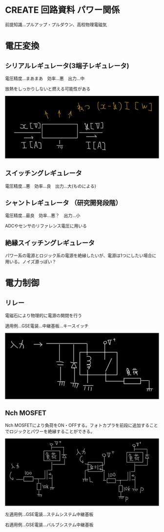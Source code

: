 # CREATE 回路資料 パワー関係
前提知識...プルアップ・プルダウン、高校物理電磁気

# 電圧変換
## シリアルレギュレータ(3端子レギュレータ)
電圧精度...まあまあ　効率...悪　出力...中

放熱をしっかりしないと燃える可能性がある

![](fig/1_serialreg.jpg)

## スイッチングレギュレータ
電圧精度...悪　効率...良　出力...大(ものによる)

## シャントレギュレータ （研究開発段階）
電圧精度...最良　効率...悪？　出力...小

ADCやセンサのリファレンス電圧に用いる

## 絶縁スイッチングレギュレータ
パワー系の電源とロジック系の電源を絶縁したいが、電源は1つにしたい場合に用いる。ノイズ源っぽい？

# 電力制御
## リレー
電磁石により物理的に電源の開閉を行う

適用例…GSE電装...中継基板...キースイッチ

![](fig/1_relay.jpg)


## Nch MOSFET
Nch MOSFETにより負荷をON・OFFする。フォトカプラを前段に追加することでロジックとパワーを絶縁することができる。

![](fig/1_fet.jpg)

左適用例…GSE電装...ステムシステム中継基板

右適用例…GSE電装...バルブシステム中継基板